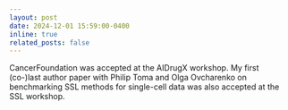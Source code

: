 ```yaml
---
layout: post
date: 2024-12-01 15:59:00-0400
inline: true
related_posts: false
---
```


CancerFoundation was accepted at the AIDrugX workshop. My first (co-)last author paper with Philip Toma and Olga Ovcharenko on benchmarking SSL methods for single-cell data was also accepted at the SSL workshop.
